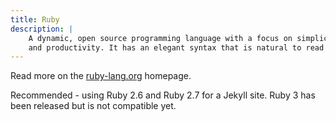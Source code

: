 ```yaml
---
title: Ruby
description: |
    A dynamic, open source programming language with a focus on simplicity
    and productivity. It has an elegant syntax that is natural to read and easy to write.
---
```


Read more on the [ruby-lang.org](https://www.ruby-lang.org/en/) homepage.

Recommended - using Ruby 2.6 and Ruby 2.7 for a Jekyll site. Ruby 3 has been released but is not compatible yet.
